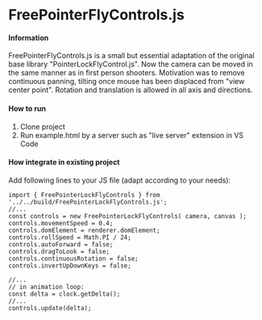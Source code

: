 
 # FreePointerFlyControls.js

 #### Information 
 FreePointerFlyControls.js is a small but essential adaptation of the original base library "PointerLockFlyControl.js". Now the camera can be moved in the same manner as in first person shooters.
 Motivation was to remove continuous panning, tilting once mouse has been displaced from "view center point". Rotation and translation is allowed in all axis and directions.
 
 #### How to run
 1) Clone project
 2) Run example.html by a server such as "live server" extension in VS Code

  #### How integrate in existing project
  Add following lines to your JS file (adapt according to your needs):

    import { FreePointerLockFlyControls } from '../../build/FreePointerLockFlyControls.js';
    //...
    const controls = new FreePointerLockFlyControls( camera, canvas );
    controls.movementSpeed = 0.4;
    controls.domElement = renderer.domElement;
    controls.rollSpeed = Math.PI / 24;
    controls.autoForward = false;
    controls.dragToLook = false;
    controls.continuousRotation = false;
    controls.invertUpDownKeys = false;

    //...
    // in animation loop:
    const delta = clock.getDelta();
    //...
    controls.update(delta);



